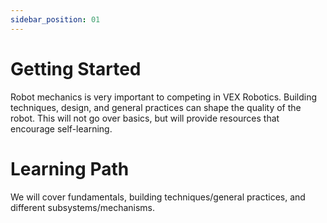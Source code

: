 ```yaml
---
sidebar_position: 01
---
```


# Getting Started

Robot mechanics is very important to competing in VEX Robotics. Building techniques, design, and general practices can shape the quality of the robot. This will not go over basics, but will provide resources that encourage self-learning.

# Learning Path

We will cover fundamentals, building techniques/general practices, and different subsystems/mechanisms.